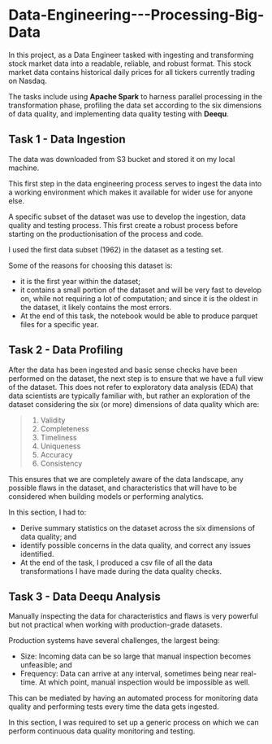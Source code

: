 # Data-Engineering---Processing-Big-Data
In this project, as a Data Engineer tasked with ingesting and transforming stock market data into a readable, reliable, and robust format. This stock market data contains historical daily prices for all tickers currently trading on Nasdaq.

The tasks include using **Apache Spark** to harness parallel processing in the transformation phase, profiling the data set according to the six dimensions of data quality, and implementing data quality testing with **Deequ**.

## Task 1 - Data Ingestion
The data was downloaded from S3 bucket and stored it on my local machine.

This first step in the data engineering process serves to ingest the data into a working environment which makes it available for wider use for anyone else.

A specific subset of the dataset was use to develop the ingestion, data quality and testing process. This first create a robust process before starting on the productionisation of the process and code.

I used the first data subset (1962) in the dataset as a testing set.

Some of the reasons for choosing this dataset is:

- it is the first year within the dataset;
- it contains a small portion of the dataset and will be very fast to develop on, while not requiring a lot of computation; and since it is the oldest in the dataset, it likely contains the most errors.
- At the end of this task, the notebook would be able to produce parquet files for a specific year.

## Task 2 - Data Profiling
After the data has been ingested and basic sense checks have been performed on the dataset, the next step is to ensure that we have a full view of the dataset. This does not refer to exploratory data analysis (EDA) that data scientists are typically familiar with, but rather an exploration of the dataset considering the six (or more) dimensions of data quality which are:
>1. Validity
>2. Completeness
>3. Timeliness
>4. Uniqueness
>5. Accuracy
>6. Consistency

This ensures that we are completely aware of the data landscape, any possible flaws in the dataset, and characteristics that will have to be considered when building models or performing analytics.


In this section, I had to:

- Derive summary statistics on the dataset across the six dimensions of data quality; and
- identify possible concerns in the data quality, and correct any issues identified.
- At the end of the task, I produced a csv file of all the data transformations I have made during the data quality checks.

## Task 3 - Data Deequ Analysis

Manually inspecting the data for characteristics and flaws is very powerful but not practical when working with production-grade datasets.

Production systems have several challenges, the largest being:

- Size: Incoming data can be so large that manual inspection becomes unfeasible; and
- Frequency: Data can arrive at any interval, sometimes being near real-time. At which point, manual inspection would be impossible as well.

This can be mediated by having an automated process for monitoring data quality and performing tests every time the data gets ingested.

In this section, I was required to set up a generic process on which we can perform continuous data quality monitoring and testing.
